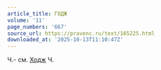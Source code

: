 ```yaml
---
article_title: ГОДЖ
volume: '11'
page_numbers: '667'
source_url: https://pravenc.ru/text/165225.html
downloaded_at: '2025-10-13T11:10:47Z'
---
```


Ч.- см. [Ходж](https://pravenc.ru/text/Ходж.html) Ч.
